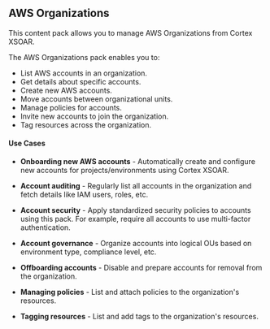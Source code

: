 ## AWS Organizations

This content pack allows you to manage AWS Organizations from Cortex XSOAR.

The AWS Organizations pack enables you to:

- List AWS accounts in an organization.
- Get details about specific accounts.
- Create new AWS accounts.
- Move accounts between organizational units.
- Manage policies for accounts.
- Invite new accounts to join the organization.
- Tag resources across the organization.

#### Use Cases

- **Onboarding new AWS accounts** - Automatically create and configure new accounts for projects/environments using Cortex XSOAR.

- **Account auditing** - Regularly list all accounts in the organization and fetch details like IAM users, roles, etc.

- **Account security** - Apply standardized security policies to accounts using this pack. For example, require all accounts to use multi-factor authentication.

- **Account governance** - Organize accounts into logical OUs based on environment type, compliance level, etc.

- **Offboarding accounts** - Disable and prepare accounts for removal from the organization.
  
- **Managing policies** - List and attach policies to the organization's resources.

- **Tagging resources** - List and add tags to the organization's resources.